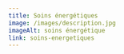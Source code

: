 ```yaml
---
title: Soins énergétiques
image: /images/description.jpg
imageAlt: soins énergétique
link: soins-energetiques
---
```

